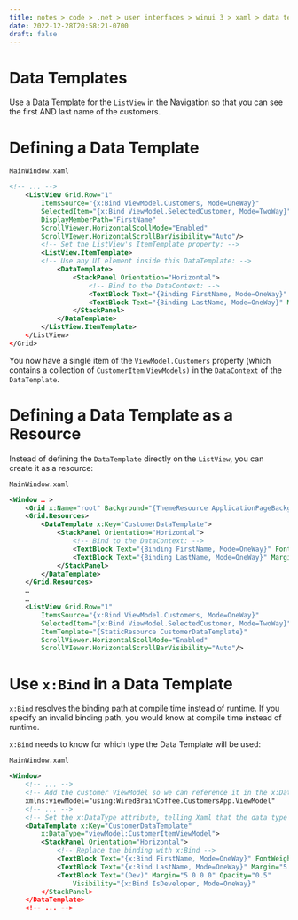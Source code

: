 ```yaml
---
title: notes > code > .net > user interfaces > winui 3 > xaml > data templates > applying
date: 2022-12-28T20:58:21-0700
draft: false
---
```

# Data Templates
Use a Data Template for the `ListView` in the Navigation so that you can see the first AND last name of the customers.

# Defining a Data Template
`MainWindow.xaml`
```xml
<!-- ... -->
    <ListView Grid.Row="1"
        ItemsSource="{x:Bind ViewModel.Customers, Mode=OneWay}"
        SelectedItem="{x:Bind ViewModel.SelectedCustomer, Mode=TwoWay}"
        DisplayMemberPath="FirstName"
        ScrollViewer.HorizontalScollMode="Enabled"
        ScrollVIewer.HorizontalScrollBarVisibility="Auto"/>
        <!-- Set the ListView's ItemTemplate property: -->
        <ListView.ItemTemplate>
        <!-- Use any UI element inside this DataTemplate: -->
            <DataTemplate>
                <StackPanel Orientation="Horizontal">
                    <!-- Bind to the DataContext: -->
                    <TextBlock Text="{Binding FirstName, Mode=OneWay}" FontWeight="Bold"/>
                    <TextBlock Text="{Binding LastName, Mode=OneWay}" Margin="5 0 0 0"/>
                </StackPanel>
            </DataTemplate>
        </ListView.ItemTemplate>
    </ListView>
</Grid>
```

You now have a single item of the `ViewModel.Customers` property (which contains a collection of `CustomerItem` `ViewModels)` in the `DataContext` of the `DataTemplate`.

# Defining a Data Template as a Resource
Instead of defining the `DataTemplate` directly on the `ListView`, you can create it as a resource:

`MainWindow.xaml`
```xml
<Window … >
    <Grid x:Name="root" Background="{ThemeResource ApplicationPageBackgroundThemeBrush}">
    <Grid.Resources>
        <DataTemplate x:Key="CustomerDataTemplate">
            <StackPanel Orientation="Horizontal">
                <!-- Bind to the DataContext: -->
                <TextBlock Text="{Binding FirstName, Mode=OneWay}" FontWeight="Bold"/>
                <TextBlock Text="{Binding LastName, Mode=OneWay}" Margin="5 0 0 0"/>
            </StackPanel>
        </DataTemplate>
    </Grid.Resources>
    …
    …
    <ListView Grid.Row="1"
        ItemsSource="{x:Bind ViewModel.Customers, Mode=OneWay}"
        SelectedItem="{x:Bind ViewModel.SelectedCustomer, Mode=TwoWay}"
        ItemTemplate="{StaticResource CustomerDataTemplate}"
        ScrollViewer.HorizontalScollMode="Enabled"
        ScrollVIewer.HorizontalScrollBarVisibility="Auto"/>
```

# Use `x:Bind` in a Data Template
`x:Bind` resolves the binding path at compile time instead of runtime. If you specify an invalid binding path, you would know at compile time instead of runtime.  

`x:Bind` needs to know for which type the Data Template will be used:

`MainWindow.xaml`
```xml
<Window>
    <!-- ... -->   
    <!-- Add the customer ViewModel so we can reference it in the x:DataType attribute below: -->
    xmlns:viewModel="using:WiredBrainCoffee.CustomersApp.ViewModel"
    <!-- ... -->
    <!-- Set the x:DataType attribute, telling Xaml that the data type of this DataTemplate is a CustomerItemViewModel: -->
    <DataTemplate x:Key="CustomerDataTemplate"    
        x:DataType="viewModel:CustomerItemViewModel">
        <StackPanel Orientation="Horizontal">
            <!-- Replace the binding with x:Bind -->
            <TextBlock Text="{x:Bind FirstName, Mode=OneWay}" FontWeight="Bold"/>
            <TextBlock Text="{x:Bind LastName, Mode=OneWay}" Margin="5 0 0 0"/>
            <TextBlock Text="(Dev)" Margin="5 0 0 0" Opacity="0.5"
                Visibility="{x:Bind IsDeveloper, Mode=OneWay}"
        </StackPanel>
    </DataTemplate>
    <!-- ... -->
```